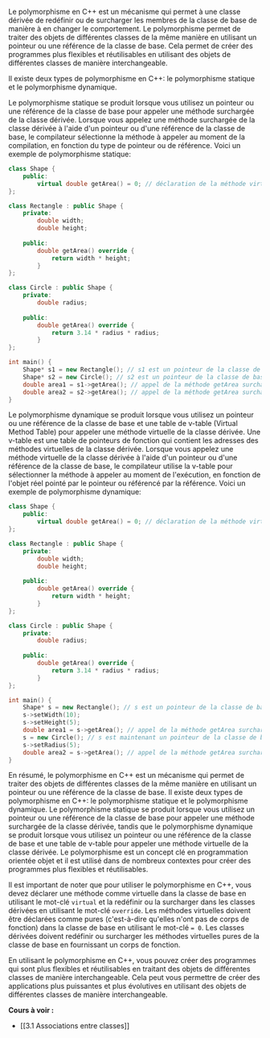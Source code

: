 Le polymorphisme en C++ est un mécanisme qui permet à une classe dérivée de redéfinir ou de surcharger les membres de la classe de base de manière à en changer le comportement. Le polymorphisme permet de traiter des objets de différentes classes de la même manière en utilisant un pointeur ou une référence de la classe de base. Cela permet de créer des programmes plus flexibles et réutilisables en utilisant des objets de différentes classes de manière interchangeable.

Il existe deux types de polymorphisme en C++: le polymorphisme statique et le polymorphisme dynamique.

Le polymorphisme statique se produit lorsque vous utilisez un pointeur ou une référence de la classe de base pour appeler une méthode surchargée de la classe dérivée. Lorsque vous appelez une méthode surchargée de la classe dérivée à l'aide d'un pointeur ou d'une référence de la classe de base, le compilateur sélectionne la méthode à appeler au moment de la compilation, en fonction du type de pointeur ou de référence. Voici un exemple de polymorphisme statique:

```cpp
class Shape {
	public:
	    virtual double getArea() = 0; // déclaration de la méthode virtuelle pure getArea
};

class Rectangle : public Shape {
	private:
	    double width;
	    double height;
	
	public:
	    double getArea() override {
	        return width * height;
	    }
};

class Circle : public Shape {
	private:
	    double radius;
	
	public:
	    double getArea() override {
	        return 3.14 * radius * radius;
	    }
};

int main() {
    Shape* s1 = new Rectangle(); // s1 est un pointeur de la classe de base Shape pointant vers un objet de la classe dérivée Rectangle
    Shape* s2 = new Circle(); // s2 est un pointeur de la classe de base Shape pointant vers un objet de la classe dérivée Circle
    double area1 = s1->getArea(); // appel de la méthode getArea surchargée de la classe dérivée Rectangle
    double area2 = s2->getArea(); // appel de la méthode getArea surchargée de la classe dérivée Circle
}
```

Le polymorphisme dynamique se produit lorsque vous utilisez un pointeur ou une référence de la classe de base et une table de v-table (Virtual Method Table) pour appeler une méthode virtuelle de la classe dérivée. Une v-table est une table de pointeurs de fonction qui contient les adresses des méthodes virtuelles de la classe dérivée. Lorsque vous appelez une méthode virtuelle de la classe dérivée à l'aide d'un pointeur ou d'une référence de la classe de base, le compilateur utilise la v-table pour sélectionner la méthode à appeler au moment de l'exécution, en fonction de l'objet réel pointé par le pointeur ou référencé par la référence. Voici un exemple de polymorphisme dynamique:

```cpp
class Shape {
	public:
	    virtual double getArea() = 0; // déclaration de la méthode virtuelle pure getArea
};

class Rectangle : public Shape {
	private:
	    double width;
	    double height;
		
	public:
	    double getArea() override {
	        return width * height;
	    }
};

class Circle : public Shape {
	private:
	    double radius;
		
	public:
	    double getArea() override {
	        return 3.14 * radius * radius;
	    }
};

int main() {
    Shape* s = new Rectangle(); // s est un pointeur de la classe de base Shape pointant vers un objet de la classe dérivée Rectangle
    s->setWidth(10);
    s->setHeight(5);
    double area1 = s->getArea(); // appel de la méthode getArea surchargée de la classe dérivée Rectangle
    s = new Circle(); // s est maintenant un pointeur de la classe de base Shape pointant vers un objet de la classe dérivée Circle
    s->setRadius(5);
    double area2 = s->getArea(); // appel de la méthode getArea surchargée de la classe dérivée Circle
}
```

En résumé, le polymorphisme en C++ est un mécanisme qui permet de traiter des objets de différentes classes de la même manière en utilisant un pointeur ou une référence de la classe de base. Il existe deux types de polymorphisme en C++: le polymorphisme statique et le polymorphisme dynamique. Le polymorphisme statique se produit lorsque vous utilisez un pointeur ou une référence de la classe de base pour appeler une méthode surchargée de la classe dérivée, tandis que le polymorphisme dynamique se produit lorsque vous utilisez un pointeur ou une référence de la classe de base et une table de v-table pour appeler une méthode virtuelle de la classe dérivée. Le polymorphisme est un concept clé en programmation orientée objet et il est utilisé dans de nombreux contextes pour créer des programmes plus flexibles et réutilisables.

Il est important de noter que pour utiliser le polymorphisme en C++, vous devez déclarer une méthode comme virtuelle dans la classe de base en utilisant le mot-clé `virtual` et la redéfinir ou la surcharger dans les classes dérivées en utilisant le mot-clé `override`. Les méthodes virtuelles doivent être déclarées comme pures (c'est-à-dire qu'elles n'ont pas de corps de fonction) dans la classe de base en utilisant le mot-clé `= 0`. Les classes dérivées doivent redéfinir ou surcharger les méthodes virtuelles pures de la classe de base en fournissant un corps de fonction.

En utilisant le polymorphisme en C++, vous pouvez créer des programmes qui sont plus flexibles et réutilisables en traitant des objets de différentes classes de manière interchangeable. Cela peut vous permettre de créer des applications plus puissantes et plus évolutives en utilisant des objets de différentes classes de manière interchangeable.

**Cours à voir :**
- [[3.1 Associations entre classes]]